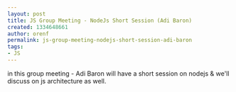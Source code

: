 ```yaml
---
layout: post
title: JS Group Meeting - NodeJs Short Session (Adi Baron)
created: 1334648661
author: orenf
permalink: js-group-meeting-nodejs-short-session-adi-baron
tags:
- JS
---
```

<p>in this group meeting - Adi Baron will have a short session on nodejs &amp; we'll discuss on js architecture as well.</p>
